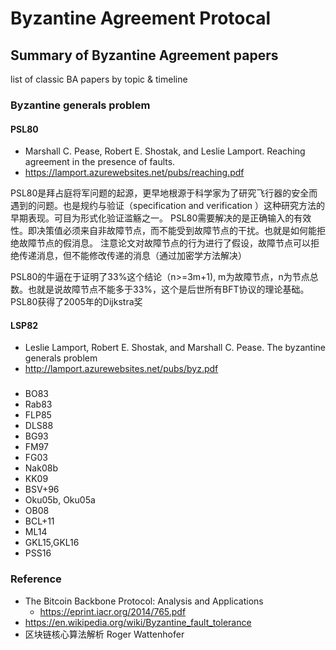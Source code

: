 # Byzantine Agreement Protocal
## Summary of Byzantine Agreement papers
list of classic BA papers by topic & timeline 
### Byzantine generals problem
#### PSL80
  - Marshall C. Pease, Robert E. Shostak, and Leslie Lamport. Reaching agreement in the presence of faults. 
  - https://lamport.azurewebsites.net/pubs/reaching.pdf

PSL80是拜占庭将军问题的起源，更早地根源于科学家为了研究飞行器的安全而遇到的问题。也是规约与验证（specification and verification ）这种研究方法的早期表现。可目为形式化验证滥觞之一。
PSL80需要解决的是正确输入的有效性。即决策值必须来自非故障节点，而不能受到故障节点的干扰。也就是如何能拒绝故障节点的假消息。
注意论文对故障节点的行为进行了假设，故障节点可以拒绝传递消息，但不能修改传递的消息（通过加密学方法解决）

PSL80的牛逼在于证明了33%这个结论（n>=3m+1), m为故障节点，n为节点总数。也就是说故障节点不能多于33%，这个是后世所有BFT协议的理论基础。
PSL80获得了2005年的Dijkstra奖

#### LSP82
  - Leslie Lamport, Robert E. Shostak, and Marshall C. Pease. The byzantine generals problem
  - http://lamport.azurewebsites.net/pubs/byz.pdf
###
- BO83
- Rab83
- FLP85
- DLS88
- BG93
- FM97
- FG03
- Nak08b
- KK09
- BSV+96
- Oku05b, Oku05a
- OB08
- BCL+11
- ML14
- GKL15,GKL16
- PSS16



### Reference
- The Bitcoin Backbone Protocol: Analysis and Applications 
  - https://eprint.iacr.org/2014/765.pdf 
- https://en.wikipedia.org/wiki/Byzantine_fault_tolerance
- 区块链核心算法解析 Roger Wattenhofer 
